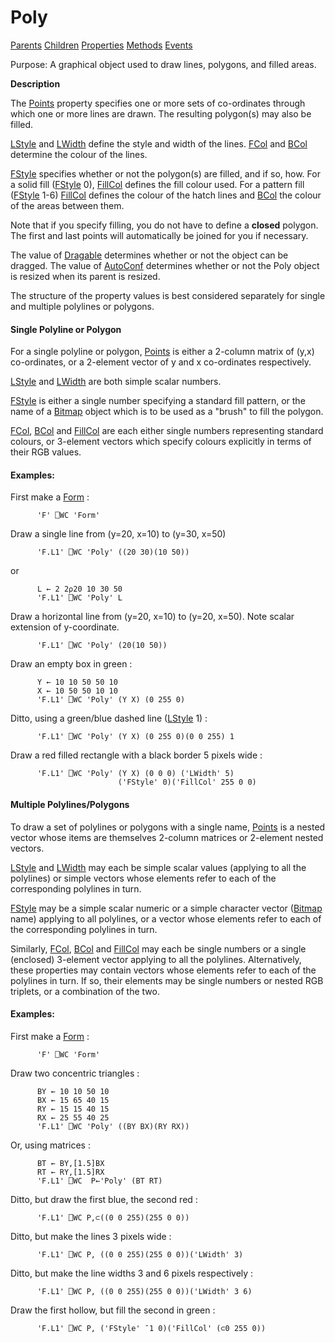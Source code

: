 




<h1 class="heading"><span class="name">Poly</span></h1>

[Parents](../ParentLists/Poly.htm) [Children](../ChildLists/Poly.htm) [Properties](../PropLists/Poly.htm) [Methods](../MethodLists/Poly.htm) [Events](../EventLists/Poly.htm)


Purpose: A graphical object used to draw lines, polygons, and filled areas.


**Description**


The [Points](../a-z/points.md) property specifies one or more sets of co-ordinates through which one or more lines are drawn. The resulting polygon(s) may also be filled.



[LStyle](../a-z/lstyle.md) and [LWidth](../a-z/lwidth.md) define the style and width of the lines. [FCol](../a-z/fcol.md) and [BCol](../a-z/bcol.md) determine the colour of the lines.


[FStyle](../a-z/fstyle.md) specifies whether or not the polygon(s) are filled, and if so, how. For a solid fill ([FStyle](../a-z/fstyle.md) 0), [FillCol](../a-z/fillcol.md) defines the fill colour used. For a pattern fill ([FStyle](../a-z/fstyle.md) 1-6) [FillCol](../a-z/fillcol.md) defines the colour of the hatch lines and [BCol](../a-z/bcol.md) the colour of the areas between them.


Note that if you specify filling, you do not have to define a **closed** polygon. The first and last points will automatically be joined for you if necessary.


The value of [Dragable](../a-z/dragable.md) determines whether or not the object can be dragged. The value of [AutoConf](../a-z/autoconf.md) determines whether or not the Poly object is resized when its parent is resized.


The structure of the property values is best considered separately for single and multiple polylines or polygons.


#### Single Polyline or Polygon


For a single polyline or polygon, [Points](../a-z/points.md) is either a 2-column matrix of (y,x) co-ordinates, or a 2-element vector of y and x co-ordinates respectively.


[LStyle](../a-z/lstyle.md) and [LWidth](../a-z/lwidth.md) are both simple scalar numbers.


[FStyle](../a-z/fstyle.md) is either a single number specifying a standard fill pattern, or the name of a [Bitmap](../a-z/bitmap.md) object which is to be used as a "brush" to fill the polygon.


[FCol](../a-z/fcol.md), [BCol](../a-z/bcol.md) and [FillCol](../a-z/fillcol.md) are each either single numbers representing standard colours, or 3-element vectors which specify colours explicitly in terms of their RGB values.


#### Examples:


First make a [Form](../a-z/form.md) :
```apl
      'F' ⎕WC 'Form'
```


Draw a single line from (y=20, x=10) to (y=30, x=50)
```apl
      'F.L1' ⎕WC 'Poly' ((20 30)(10 50))
```


or
```apl
      L ← 2 2⍴20 10 30 50
      'F.L1' ⎕WC 'Poly' L
```


Draw a horizontal line from (y=20, x=10) to (y=20, x=50). Note scalar extension of y-coordinate.
```apl
      'F.L1' ⎕WC 'Poly' (20(10 50))
```


Draw an empty box in green :
```apl
      Y ← 10 10 50 50 10
      X ← 10 50 50 10 10
      'F.L1' ⎕WC 'Poly' (Y X) (0 255 0)
```


Ditto, using a green/blue dashed line ([LStyle](../a-z/lstyle.md) 1) :
```apl
      'F.L1' ⎕WC 'Poly' (Y X) (0 255 0)(0 0 255) 1
```


Draw a red filled rectangle with a black border 5 pixels wide :
```apl
      'F.L1' ⎕WC 'Poly' (Y X) (0 0 0) ('LWidth' 5)
                        ('FStyle' 0)('FillCol' 255 0 0)
```


#### Multiple Polylines/Polygons


To draw a set of polylines or polygons with a single name, [Points](../a-z/points.md) is a nested vector whose items are themselves 2-column matrices or 2-element nested vectors.


[LStyle](../a-z/lstyle.md) and [LWidth](../a-z/lwidth.md) may each be simple scalar values (applying to all the polylines) or simple vectors whose elements refer to each of the corresponding polylines in turn.


[FStyle](../a-z/fstyle.md) may be a simple scalar numeric or a simple character vector ([Bitmap](../a-z/bitmap.md) name) applying to all polylines, or a vector whose elements refer to each of the corresponding polylines in turn.


Similarly, [FCol](../a-z/fcol.md), [BCol](../a-z/bcol.md) and [FillCol](../a-z/fillcol.md) may each be single numbers or a single (enclosed) 3-element vector applying to all the polylines. Alternatively, these properties may contain vectors whose elements refer to each of the polylines in turn. If so, their elements may be single numbers or nested RGB triplets, or a combination of the two.


#### Examples:


First make a [Form](../a-z/form.md) :
```apl
      'F' ⎕WC 'Form'
```


Draw two concentric triangles :
```apl
      BY ← 10 10 50 10
      BX ← 15 65 40 15
      RY ← 15 15 40 15
      RX ← 25 55 40 25
      'F.L1' ⎕WC 'Poly' ((BY BX)(RY RX))
```


Or, using matrices :
```apl
      BT ← BY,[1.5]BX
      RT ← RY,[1.5]RX
      'F.L1' ⎕WC  P←'Poly' (BT RT)
```


Ditto, but draw the first blue, the second red :
```apl
      'F.L1' ⎕WC P,⊂((0 0 255)(255 0 0))
```


Ditto, but make the lines 3 pixels wide :
```apl
      'F.L1' ⎕WC P, ((0 0 255)(255 0 0))('LWidth' 3)
```


Ditto, but make the line widths 3 and 6 pixels respectively :
```apl
      'F.L1' ⎕WC P, ((0 0 255)(255 0 0))('LWidth' 3 6)
```


Draw the first hollow, but fill the second in green :
```apl
      'F.L1' ⎕WC P, ('FStyle' ¯1 0)('FillCol' (⊂0 255 0))
```



